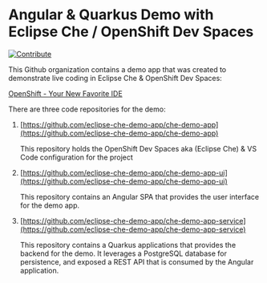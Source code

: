 # Angular & Quarkus Demo with Eclipse Che / OpenShift Dev Spaces

[![Contribute](https://www.eclipse.org/che/contribute.svg)](https://devspaces.apps.nuc-15.clg.lab/#https://github.com/eclipse-che-demo-app/che-demo-app)

This Github organization contains a demo app that was created to demonstrate live coding in Eclipse Che & OpenShift Dev Spaces:

[OpenShift - Your New Favorite IDE](https://upstreamwithoutapaddle.com/blog%20post/2023/04/06/Development-On-OpenShift-With-Eclipse-Che.html)

There are three code repositories for the demo:

1. [https://github.com/eclipse-che-demo-app/che-demo-app](https://github.com/eclipse-che-demo-app/che-demo-app)

   This repository holds the OpenShift Dev Spaces aka (Eclipse Che) & VS Code configuration for the project

1. [https://github.com/eclipse-che-demo-app/che-demo-app-ui](https://github.com/eclipse-che-demo-app/che-demo-app-ui)

   This repository contains an Angular SPA that provides the user interface for the demo app.

1. [https://github.com/eclipse-che-demo-app/che-demo-app-service](https://github.com/eclipse-che-demo-app/che-demo-app-service)

   This repository contains a Quarkus applications that provides the backend for the demo.  It leverages a PostgreSQL database for persistence, and exposed a REST API that is consumed by the Angular application.
